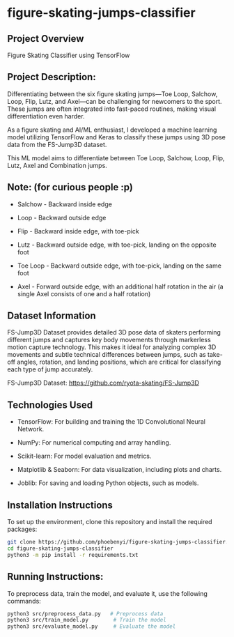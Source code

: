 # figure-skating-jumps-classifier

## Project Overview
Figure Skating Classifier using TensorFlow 


## Project Description:

Differentiating between the six figure skating jumps—Toe Loop, Salchow, Loop, Flip, Lutz, and Axel—can be challenging for newcomers to the sport. These jumps are often integrated into fast-paced routines, making visual differentiation even harder.

As a figure skating and AI/ML enthusiast, I developed a machine learning model utilizing TensorFlow and Keras to classify these jumps using 3D pose data from the FS-Jump3D dataset.

This ML model aims to differentiate between Toe Loop, Salchow, Loop, Flip, Lutz, Axel and Combination jumps.


## Note: (for curious people :p)

- Salchow     -  Backward inside edge

- Loop        -  Backward outside edge

- Flip        -  Backward inside edge, with toe-pick

- Lutz        -  Backward outside edge, with toe-pick, landing on the opposite foot

- Toe Loop    -  Backward outside edge, with toe-pick, landing on the same foot

- Axel        -  Forward outside edge, with an additional half rotation in the air (a single Axel consists of one and a half rotation)


## Dataset Information
FS-Jump3D Dataset provides detailed 3D pose data of skaters performing different jumps and captures key body movements through markerless motion capture technology. This makes it ideal for analyzing complex 3D movements and subtle technical differences between jumps, such as take-off angles, rotation, and landing positions, which are critical for classifying each type of jump accurately.

FS-Jump3D Dataset: https://github.com/ryota-skating/FS-Jump3D


## Technologies Used
- TensorFlow: For building and training the 1D Convolutional Neural Network.

- NumPy: For numerical computing and array handling.

- Scikit-learn: For model evaluation and metrics.

- Matplotlib & Seaborn: For data visualization, including plots and charts.

- Joblib: For saving and loading Python objects, such as models.


## Installation Instructions
To set up the environment, clone this repository and install the required packages:

```bash
git clone https://github.com/phoebenyi/figure-skating-jumps-classifier.git
cd figure-skating-jumps-classifier
python3 -m pip install -r requirements.txt
```


## Running Instructions:
To preprocess data, train the model, and evaluate it, use the following commands:
```bash
python3 src/preprocess_data.py   # Preprocess data
python3 src/train_model.py        # Train the model
python3 src/evaluate_model.py     # Evaluate the model
```

